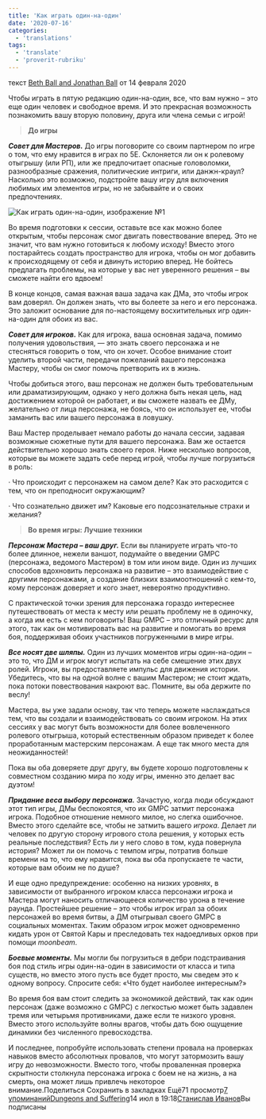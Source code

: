 ```yaml
---
title: 'Как играть один-на-один'
date: '2020-07-16'
categories:
  - 'translations'
tags:
  - 'translate'
  - 'proverit-rubriku'
---
```


текст [Beth Ball and Jonathan Ball](https://vk.com/away.php?to=http%3A%2F%2Fkoboldpress.com%2Fauthor%2F%3Fauthorname%3DBeth%2520Ball%2520and%2520Jonathan%2520Ball&cc_key=) от 14 февраля 2020

Чтобы играть в пятую редакцию один-на-один, все, что вам нужно – это еще один человек и свободное время. И это прекрасная возможность познакомить вашу вторую половину, друга или члена семьи с игрой!

> **До игры**

**_Совет для Мастеров._** До игры поговорите со своим партнером по игре о том, что ему нравится в играх по 5Е. Склоняется ли он к ролевому отыгрышу (или РП), или же предпочитает опасные головоломки, разнообразные сражения, политические интриги, или данжн-краул? Насколько это возможно, подстройте вашу игру для включения любимых им элементов игры, но не забывайте и о своих предпочтениях.

![Как играть один-на-один, изображение №1](https://sun6-14.userapi.com/mmbpJ5qWhceA5XwzoIa9CL1oL9pjrzbyzF9F3g/sBbuaxo5cqI.jpg)

Во время подготовки к сессии, оставьте все как можно более открытым, чтобы персонаж смог двигать повествование вперед. Это не значит, что вам нужно готовиться к любому исходу! Вместо этого постарайтесь создать пространство для игрока, чтобы он мог добавить к происходящему от себя и двинуть историю вперед. Не бойтесь предлагать проблемы, на которые у вас нет уверенного решения – вы сможете найти его вдвоем!

В конце концов, самая важная ваша задача как ДМа, это чтобы игрок вам доверял. Он должен знать, что вы болеете за него и его персонажа. Это заложит основание для по-настоящему восхитительных игр один-на-один для обоих из вас.

**_Совет для игроков._** Как для игрока, ваша основная задача, помимо получения удовольствия, — это знать своего персонажа и не стесняться говорить о том, что он хочет. Особое внимание стоит уделить второй части, передачи пожеланий вашего персонажа Мастеру, чтобы он смог помочь претворить их в жизнь.

Чтобы добиться этого, ваш персонаж не должен быть требовательным или драматизирующим, однако у него должна быть некая цель, над достижением которой он работает, и вы сможете назвать ее ДМу, желательно от лица персонажа, не боясь, что он использует ее, чтобы заманить вас или вашего персонажа в ловушку.

Ваш Мастер проделывает немало работы до начала сессии, задавая возможные сюжетные пути для вашего персонажа. Вам же остается действительно хорошо знать своего героя. Ниже несколько вопросов, которые вы можете задать себе перед игрой, чтобы лучше погрузиться в роль:

· Что происходит с персонажем на самом деле? Как это расходится с тем, что он преподносит окружающим?

· Что сознательно движет им? Каковые его подсознательные страхи и желания?

> **Во время игры: Лучшие техники**

**_Персонаж Мастера – ваш друг._** Если вы планируете играть что-то более длинное, нежели ваншот, подумайте о введении GMPC (персонажа, ведомого Мастером) в том или ином виде. Один из лучших способов вдохновить персонажа на развитие – это взаимодействие с другими персонажами, а создание близких взаимоотношений с кем-то, кому персонаж доверяет и кого знает, невероятно продуктивно.

С практической точки зрения для персонажа гораздо интереснее путешествовать от места к месту или решать проблему не в одиночку, а когда им есть с кем поговорить! Ваш GMPC – это отличный ресурс для этого, так как он мотивировать вас на развитие и помогать во время боя, поддерживая обоих участников погруженными в мире игры.

**_Все носят две шляпы._** Один из лучших моментов игры один-на-один – это то, что ДМ и игрок могут испытать на себе смешение этих двух ролей. Игроки, вы предоставляете импульс для движения истории. Убедитесь, что вы на одной волне с вашим Мастером; не стоит ждать, пока потоки повествования накроют вас. Помните, вы оба держите по веслу!

Мастера, вы уже задали основу, так что теперь можете наслаждаться тем, что вы создали и взаимодействовать со своим игроком. На этих сессиях у вас могут быть возможности для более вовлеченного ролевого отыгрыша, который естественным образом приведет к более проработанным мастерским персонажам. А еще так много места для неожиданностей!

Пока вы оба доверяете друг другу, вы будете хорошо подготовлены к совместном созданию мира по ходу игры, именно это делает вас дуэтом!

**_Придание веса выбору персонажа._** Зачастую, когда люди обсуждают этот тип игры, ДМы беспокоятся, что их GMPC затмит персонажа игрока. Подобное отношение немного милое, но слегка ошибочное. Вместо этого сделайте все, чтобы не затмить вашего *игрока*. Делает ли человек по другую сторону игрового стола решения, у которых есть реальные последствия? Есть ли у него слово в том, куда повернула история? Может ли он помочь с темпом игры, потратив больше времени на то, что ему нравится, пока вы оба пропускаете те части, которые вам обоим не по душе?

И еще одно предупреждение: особенно на низких уровнях, в зависимости от выбранного игроком класса персонажи игрока и Мастера могут наносить отличающееся количество урона в течение раунда. Простейшее решение – это чтобы игрок играл за обоих персонажей во время битвы, а ДМ отыгрывал своего GMPC в социальных моментах. Таким образом игрок может одновременно кидать урон от Святой Кары и преследовать тех надоедливых орков при помощи *moonbeam*.

**_Боевые моменты._** Мы могли бы погрузиться в дебри подстраивания боя под стиль игры один-на-один в зависимости от класса и типа существ, но вместо этого пусть все будет просто, мы сведем это к одному вопросу. Спросите себя: «Что будет наиболее интересным?»

Во время боя вам стоит следить за экономикой действий, так как один персонаж (даже возможно с GMPC) с легкостью может быть задавлен тремя или четырьмя противниками, даже если те низкого уровня. Вместо этого используйте волны врагов, чтобы дать бою ощущение динамики без численного превосходства.

И последнее, попробуйте использовать степени провала на проверках навыков вместо абсолютных провалов, что могут затормозить вашу игру до невозможности. Вместо того, чтобы проваленная проверка скрытности столкнула персонажа игрока с боем не на жизнь, а на смерть, она может лишь привлечь некоторое внимание.Поделиться Сохранить в закладках Ещё71 просмотр[7 упоминаний](https://vk.com/feed?c[q]=&c[url]=vk.com/@dungeonsandsuffering-kak-igrat-odin-na-odin&section=search)[](https://vk.com/dungeonsandsuffering)[Dungeons and Suffering](https://vk.com/dungeonsandsuffering)14 июл в 19:18[Станислав Иванов](https://vk.com/drakzar)Вы подписаны
